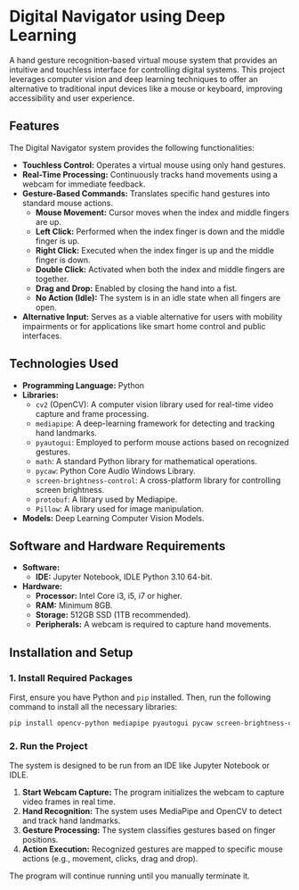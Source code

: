 # Digital Navigator using Deep Learning

A hand gesture recognition-based virtual mouse system that provides an intuitive and touchless interface for controlling digital systems. This project leverages computer vision and deep learning techniques to offer an alternative to traditional input devices like a mouse or keyboard, improving accessibility and user experience.

## Features

The Digital Navigator system provides the following functionalities:

  * **Touchless Control:** Operates a virtual mouse using only hand gestures.
  * **Real-Time Processing:** Continuously tracks hand movements using a webcam for immediate feedback.
  * **Gesture-Based Commands:** Translates specific hand gestures into standard mouse actions.
      * **Mouse Movement:** Cursor moves when the index and middle fingers are up.
      * **Left Click:** Performed when the index finger is down and the middle finger is up.
      * **Right Click:** Executed when the index finger is up and the middle finger is down.
      * **Double Click:** Activated when both the index and middle fingers are together.
      * **Drag and Drop:** Enabled by closing the hand into a fist.
      * **No Action (Idle):** The system is in an idle state when all fingers are open.
  * **Alternative Input:** Serves as a viable alternative for users with mobility impairments or for applications like smart home control and public interfaces.

## Technologies Used

  * **Programming Language:** Python
  * **Libraries:**
      * `cv2` (OpenCV): A computer vision library used for real-time video capture and frame processing.
      * `mediapipe`: A deep-learning framework for detecting and tracking hand landmarks.
      * `pyautogui`: Employed to perform mouse actions based on recognized gestures.
      * `math`: A standard Python library for mathematical operations.
      * `pycaw`: Python Core Audio Windows Library.
      * `screen-brightness-control`: A cross-platform library for controlling screen brightness.
      * `protobuf`: A library used by Mediapipe.
      * `Pillow`: A library used for image manipulation.
  * **Models:** Deep Learning Computer Vision Models.

## Software and Hardware Requirements

  * **Software:**
      * **IDE:** Jupyter Notebook, IDLE Python 3.10 64-bit.
  * **Hardware:**
      * **Processor:** Intel Core i3, i5, i7 or higher.
      * **RAM:** Minimum 8GB.
      * **Storage:** 512GB SSD (1TB recommended).
      * **Peripherals:** A webcam is required to capture hand movements.

## Installation and Setup

### 1\. Install Required Packages

First, ensure you have Python and `pip` installed. Then, run the following command to install all the necessary libraries:

```bash
pip install opencv-python mediapipe pyautogui pycaw screen-brightness-control protobuf Pillow
```

### 2\. Run the Project

The system is designed to be run from an IDE like Jupyter Notebook or IDLE.

1.  **Start Webcam Capture:** The program initializes the webcam to capture video frames in real time.
2.  **Hand Recognition:** The system uses MediaPipe and OpenCV to detect and track hand landmarks.
3.  **Gesture Processing:** The system classifies gestures based on finger positions.
4.  **Action Execution:** Recognized gestures are mapped to specific mouse actions (e.g., movement, clicks, drag and drop).

The program will continue running until you manually terminate it.
